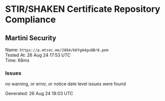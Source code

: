 # STIR/SHAKEN Certificate Repository Compliance

## Martini Security

Name: `https://p.mtsec.me/2884/b6YgA4guQBr8.pem`\
Tested At: 26 Aug 24 17:53 UTC\
Time: 68ms

### Issues

no warning, or error, or notice date level issues were found

Generated: 26 Aug 24 18:03 UTC